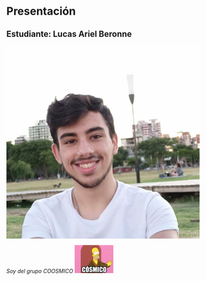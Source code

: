 # Presentación

## Estudiante: Lucas Ariel Beronne

![mi foto](miFoto.jpeg)

*Soy del grupo COOSMICO*
<img src="coosmico.jpg" width="20%" height="20%">


